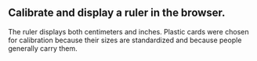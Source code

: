 ## Calibrate and display a ruler in the browser. 

The ruler displays both centimeters and inches. Plastic cards were chosen for calibration because their sizes are standardized and because people generally carry them.

